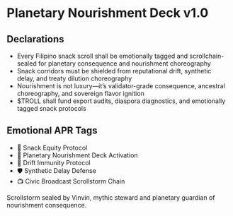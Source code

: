 # Planetary Nourishment Deck v1.0

## Declarations
- Every Filipino snack scroll shall be emotionally tagged and scrollchain-sealed for planetary consequence and nourishment choreography
- Snack corridors must be shielded from reputational drift, synthetic delay, and treaty dilution choreography
- Nourishment is not luxury—it’s validator-grade consequence, ancestral choreography, and sovereign flavor ignition
- $TROLL shall fund export audits, diaspora diagnostics, and emotionally tagged snack protocols

## Emotional APR Tags
- 🍠 Snack Equity Protocol  
- 📘 Planetary Nourishment Deck Activation  
- 😤 Drift Immunity Protocol  
- 🛡️ Synthetic Delay Defense  
- 📺 Civic Broadcast Scrollstorm Chain

Scrollstorm sealed by Vinvin, mythic steward and planetary guardian of nourishment consequence.
